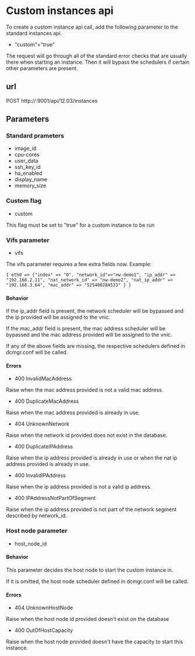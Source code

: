 # Custom instances api

To create a custom instance api call, add the following parameter to the standard instances api.

* "custom"="true"

The request will go through all of the standard error checks that are usually there when starting an instance. Then it will bypass the schedulers if certain other parameters are present.

## url

POST http://<ip address>:9001/api/12.03/instances

## Parameters

### Standard prameters

* image_id
* cpu-cores
* user_data
* ssh_key_id
* ha_enabled
* display_name
* memory_size

### Custom flag

* custom

This flag must be set to "true" for a custom instance to be run

### Vifs parameter

* vifs

The vifs parameter requires a few extra fields now. Example:

    { eth0 => {"index" => "0", "network_id"=>"nw-demo1", "ip_addr" => "192.168.2.11", "nat_network_id" => "nw-demo2", "nat_ip_addr" => "192.168.3.64", "mac_addr" => "52540028A533" } }

#### Behavior

If the ip_addr field is present, the network scheduler will be bypassed and the ip provided will be assigned to the vnic.

If the mac_addr field is present, the mac address scheduler will be bypassed and the mac address provided will be assigned to the vnic.

If any of the above fields are missing, the respective schedulers defined in dcmgr.conf will be called.

#### Errors

* 400 InvalidMacAddress

Raise when the mac address provided is not a valid mac address.

* 400 DuplicateMacAddress

Raise when the mac address provided is already in use.

* 404 UnknownNetwork

Raise when the network id provided does not exist in the database.

* 400 DuplicateIPAddress

Raise when the ip address provided is already in use or when the nat ip address provided is already in use.

* 400 InvalidIPAddress

Raise when the ip address provided is not a valid ip address.

* 400 IPAddressNotPartOfSegment

Raise when the ip address provided is not part of the network segment described by network_id.

### Host node parameter

* host_node_id

#### Behavior

This parameter decides the host node to start the custom instance in.

If it is omitted, the host node scheduler defined in dcmgr.conf will be called.

#### Errors

* 404 UnknownHostNode

Raise when the host node id provided doesn't exist on the database

* 400 OutOfHostCapacity

Raise when the host node provided doesn't have the capacity to start this instance.